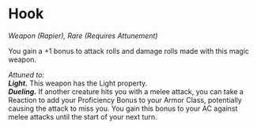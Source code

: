 # Hook
*Weapon (Rapier), Rare (Requires Attunement)*

You gain a +1 bonus to attack rolls and damage rolls made with this magic weapon.  

*Attuned to:*  
***Light.*** This weapon has the Light property.  
***Dueling.*** If another creature hits you with a melee attack, you can take a Reaction to add your Proficiency Bonus to your Armor Class, potentially causing the attack to miss you. You gain this bonus to your AC against melee attacks until the start of your next turn.